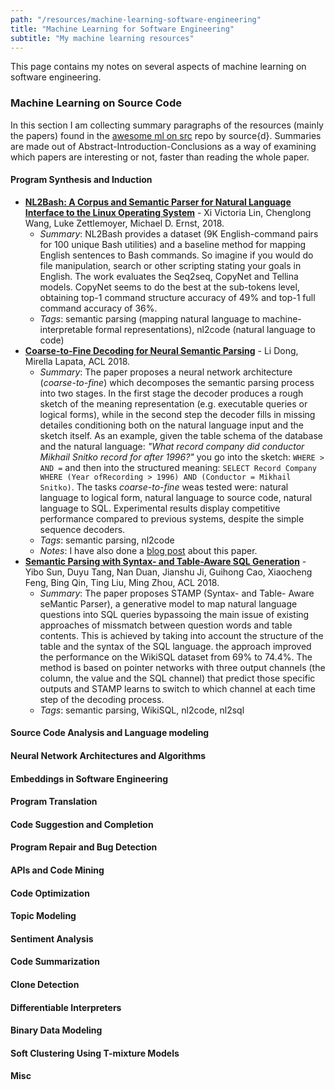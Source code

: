 ```yaml
---
path: "/resources/machine-learning-software-engineering"
title: "Machine Learning for Software Engineering"
subtitle: "My machine learning resources"
---
```


This page contains my notes on several aspects of machine learning on software engineering.

### Machine Learning on Source Code

In this section I am collecting summary paragraphs of the resources (mainly the papers) found in the [awesome ml on src](https://github.com/src-d/awesome-machine-learning-on-source-code) repo by source{d}. Summaries are made out of Abstract-Introduction-Conclusions as a way of examining which papers are interesting or not, faster than reading the whole paper.


#### Program Synthesis and Induction

- **[NL2Bash: A Corpus and Semantic Parser for Natural Language Interface to the Linux Operating System](https://arxiv.org/abs/1802.08979v2)** - Xi Victoria Lin, Chenglong Wang, Luke Zettlemoyer, Michael D. Ernst, 2018.
  - _Summary_: NL2Bash provides a dataset (9K English-command pairs for 100 unique Bash utilities) and a baseline method for mapping English sentences to Bash commands. So imagine if you would do file manipulation, search or other scripting stating your goals in English. The work evaluates the Seq2seq, CopyNet and Tellina models. CopyNet seems to do the best at the sub-tokens level, obtaining top-1 command structure accuracy of 49% and top-1 full command accuracy of 36%.
  - _Tags_: semantic parsing (mapping natural language to machine-interpretable formal representations), nl2code (natural language to code)
- **[Coarse-to-Fine Decoding for Neural Semantic Parsing](https://arxiv.org/pdf/1805.04793.pdf)** - Li Dong, Mirella Lapata, ACL 2018.
  - _Summary_: The paper proposes a neural network architecture (_coarse-to-fine_) which decomposes the semantic parsing process into two stages. In the first stage the decoder produces a rough sketch of the meaning representation (e.g. executable queries or logical forms), while in the second step the decoder fills in missing detailes conditioning both on the natural language input and the sketch itself. As an example, given the table schema of the database and the natural language: _"What record company did conductor Mikhail Snitko record for after 1996?"_ you go into the sketch: `WHERE > AND =` and then into the structured meaning: `SELECT Record Company WHERE (Year ofRecording > 1996) AND (Conductor = Mikhail Snitko)`. The tasks _coarse-to-fine_ weas tested were: natural language to logical form, natural language to source code, natural language to SQL. Experimental results display competitive performance compared to previous systems, despite the simple sequence decoders.
  - _Tags_: semantic parsing, nl2code
  - _Notes_: I have also done a [blog post](../../2018/11/29/coarse-to-fine) about this paper.
- **[Semantic Parsing with Syntax- and Table-Aware SQL Generation](https://arxiv.org/pdf/1804.08338.pdf)** - Yibo Sun, Duyu Tang, Nan Duan, Jianshu Ji, Guihong Cao, Xiaocheng Feng, Bing Qin, Ting Liu, Ming Zhou, ACL 2018.
  - _Summary_: The paper proposes STAMP (Syntax- and Table- Aware seMantic Parser), a generative model to map natural language questions into SQL queries bypassoing the main issue of existing approaches of missmatch between question words and table contents. This is achieved by taking into account the structure of the table and the syntax of the SQL language. the approach improved the performance on the WikiSQL dataset from 69% to 74.4%. The method is based on pointer networks with three output channels (the column, the value and the SQL channel) that predict those specific outputs and STAMP learns to switch to which channel at each time step of the decoding process.
  - _Tags_: semantic parsing, WikiSQL, nl2code, nl2sql

#### Source Code Analysis and Language modeling

#### Neural Network Architectures and Algorithms

#### Embeddings in Software Engineering

#### Program Translation

#### Code Suggestion and Completion

#### Program Repair and Bug Detection

#### APIs and Code Mining

#### Code Optimization

#### Topic Modeling

#### Sentiment Analysis

#### Code Summarization

#### Clone Detection

#### Differentiable Interpreters

#### Binary Data Modeling

#### Soft Clustering Using T-mixture Models

#### Misc